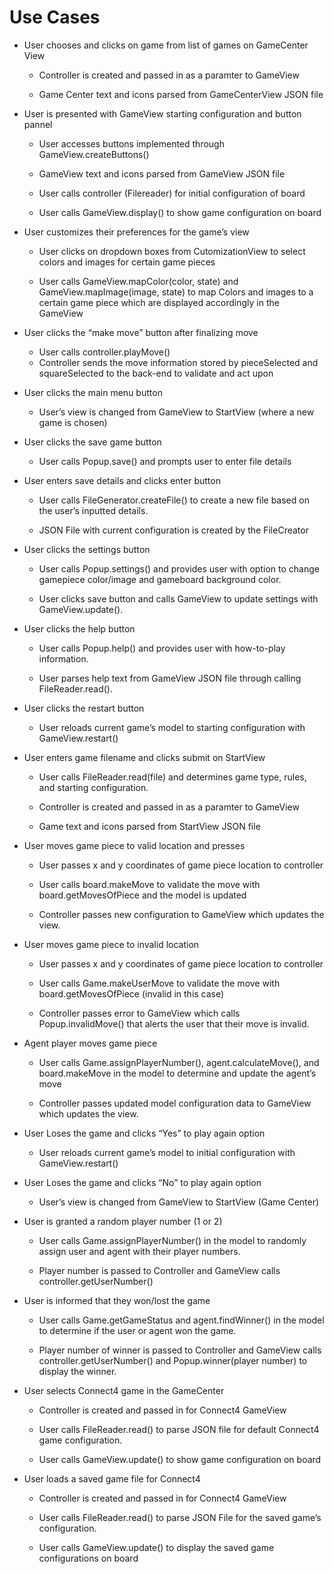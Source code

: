 Use Cases
====
* User chooses and clicks on game from list of games on GameCenter View

    - Controller is created and passed in as a paramter to GameView

    - Game Center text and icons parsed from GameCenterView JSON file

* User is presented with GameView starting configuration and button pannel

    - User accesses buttons implemented through GameView.createButtons() 

     - GameView text and icons parsed from GameView JSON file

     -  User calls controller (Filereader) for initial configuration of board 

    - User calls GameView.display() to show game configuration on board

* User customizes their preferences for the game’s view

    - User clicks on dropdown boxes from CutomizationView to select colors and images for certain game pieces

    -  User calls GameView.mapColor(color, state) and GameView.mapImage(image, state) to map Colors and images to a certain game piece which are displayed accordingly in the GameView

* User clicks the “make move” button after finalizing move

    -  User calls controller.playMove()
    -  Controller sends the move information stored by pieceSelected and squareSelected to the back-end to validate and act upon

* User clicks the main menu button

    -  User’s view is changed from GameView to StartView (where a new game is chosen)

* User clicks the save game button

    - User calls Popup.save() and prompts user to enter file details

* User enters save details and clicks enter button

    -  User calls FileGenerator.createFile() to create a new file based on the user’s inputted details. 
    
    -  JSON File with current configuration is created by the FileCreator 

* User clicks the settings button

    -  User calls Popup.settings() and provides user with option to change gamepiece color/image and gameboard background color.
    
    -  User clicks save button and calls GameView to update settings with GameView.update().  

*  User clicks the help button

    - User calls Popup.help() and provides user with how-to-play information.

    -  User parses help text from GameView JSON file through calling FileReader.read().

* User clicks the restart button

    -   User reloads current game’s model to starting configuration with GameView.restart()

*   User enters game filename and clicks submit on StartView

    -  User calls FileReader.read(file) and determines game type, rules, and starting configuration.

    -  Controller is created and passed in as a paramter to GameView

    -  Game text and icons parsed from StartView JSON file

*   User moves game piece to valid location and presses 

    -  User passes x and y coordinates of game piece location to controller

    - User calls board.makeMove to validate the move with board.getMovesOfPiece and the model is updated 

    - Controller passes new configuration to GameView which updates the view.

* User moves game piece to invalid location

    -    User passes x and y coordinates of game piece location to controller

    -    User calls Game.makeUserMove to validate the move with board.getMovesOfPiece (invalid in this case)

    -   Controller passes error to GameView which calls Popup.invalidMove() that alerts the user that their move is invalid.

* Agent player moves game piece

    -    User calls Game.assignPlayerNumber(), agent.calculateMove(), and board.makeMove in the model to determine and update the agent’s move

    -    Controller passes updated model configuration data to GameView which updates the view.  

*   User Loses the game and clicks “Yes” to play again option

    -   User reloads current game’s model to initial configuration with GameView.restart()

*   User Loses the game and clicks “No” to play again option

    -   User’s view is changed from GameView to StartView (Game Center)

*   User is granted a random player number (1 or 2)

    -    User calls Game.assignPlayerNumber() in the model to randomly assign user and agent with their player numbers.

    -  Player number is passed to Controller and GameView calls controller.getUserNumber()

*   User is informed that they won/lost the game

    -    User calls Game.getGameStatus and agent.findWinner() in the model to determine if the user or agent won the game.

    -  Player number of winner is passed to Controller and GameView calls controller.getUserNumber() and Popup.winner(player number) to display the winner.

*   User selects Connect4 game in the GameCenter

    -   Controller is created and passed in for Connect4 GameView

    -  User calls FileReader.read() to parse JSON file for default Connect4 game configuration.

    -   User calls GameView.update() to show game configuration on board

*   User loads a saved game file for Connect4
    -   Controller is created and passed in for Connect4 GameView

    - User calls FileReader.read() to parse JSON File for the saved game’s configuration.

    - User calls GameView.update() to display the saved game configurations on board

    
